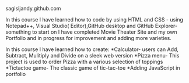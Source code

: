 sagisijandy.github.com
 
In this course I have learned how to code by using HTML and CSS - using Notepad++, Visual Studio( Editor),GitHub desktop and GitHub Explorer- something to start on I have completed Movie Theater Site and my own Portfolio and in progress for improvement and adding more varieties.

In this course I have learned how to create:
*Calculator- users can Add, Subtract, Mulitiply and Divide on a sleek web version
*Pizza menu- This project is used to order Pizza with a various selection of toppings
*Tictactoe game- The classic game of tic-tac-toe
*Adding JavaScript in portfolio
